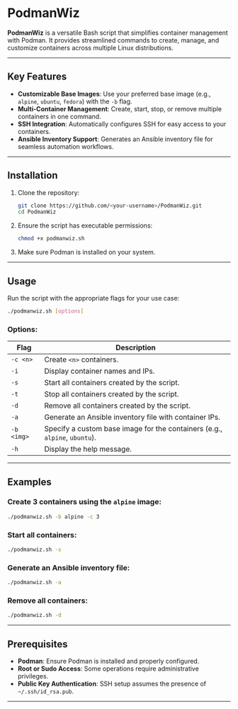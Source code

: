 # PodmanWiz

**PodmanWiz** is a versatile Bash script that simplifies container management with Podman. It provides streamlined commands to create, manage, and customize containers across multiple Linux distributions.


--- 

## Key Features

- **Customizable Base Images**: Use your preferred base image (e.g., `alpine`, `ubuntu`, `fedora`) with the `-b` flag.
- **Multi-Container Management**: Create, start, stop, or remove multiple containers in one command.
- **SSH Integration**: Automatically configures SSH for easy access to your containers.
- **Ansible Inventory Support**: Generates an Ansible inventory file for seamless automation workflows.


---

## Installation

1. Clone the repository:

   ```bash
   git clone https://github.com/<your-username>/PodmanWiz.git
   cd PodmanWiz
   ```

2. Ensure the script has executable permissions:

   ```bash
   chmod +x podmanwiz.sh
   ```

3. Make sure Podman is installed on your system.

---

## Usage

Run the script with the appropriate flags for your use case:

```bash
./podmanwiz.sh [options]
```

### Options:

| Flag      | Description                                                                 |
|-----------|-----------------------------------------------------------------------------|
| `-c <n>`  | Create `<n>` containers.                                                   |
| `-i`      | Display container names and IPs.                                           |
| `-s`      | Start all containers created by the script.                                |
| `-t`      | Stop all containers created by the script.                                 |
| `-d`      | Remove all containers created by the script.                               |
| `-a`      | Generate an Ansible inventory file with container IPs.                     |
| `-b <img>`| Specify a custom base image for the containers (e.g., `alpine`, `ubuntu`). |
| `-h`      | Display the help message.                                                 |

---

## Examples

### Create 3 containers using the `alpine` image:

```bash
./podmanwiz.sh -b alpine -c 3
```

### Start all containers:

```bash
./podmanwiz.sh -s
```

### Generate an Ansible inventory file:

```bash
./podmanwiz.sh -a
```

### Remove all containers:

```bash
./podmanwiz.sh -d
```

---

## Prerequisites

- **Podman**: Ensure Podman is installed and properly configured.
- **Root or Sudo Access**: Some operations require administrative privileges.
- **Public Key Authentication**: SSH setup assumes the presence of `~/.ssh/id_rsa.pub`.

---


